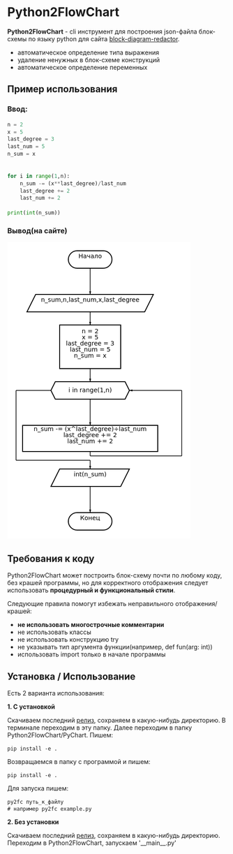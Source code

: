 # Python2FlowChart
**Python2FlowChart** - cli инструмент для построения json-файла блок-схемы по языку python для сайта [block-diagram-redactor](https://programforyou.ru/block-diagram-redactor"block-diagram-redactor").
- автоматическое определение типа выражения
- удаление ненужных в блок-схеме конструкций
- автоматическое определение переменных
## Пример использования
### Ввод: 
```python
n = 2
x = 5
last_degree = 3
last_num = 5
n_sum = x


for i in range(1,n):
    n_sum -= (x**last_degree)/last_num
    last_degree += 2
    last_num += 2

print(int(n_sum))
```
### Вывод(на сайте)
[![example](example.png "dsa")](example.png)
## Требования к коду
Python2FlowChart может построить блок-схему почти по любому коду, без крашей программы, но для корректного отображения следует использовать **процедурный и функциональный стили**.

Следующие правила помогут избежать неправильного отображения/крашей:
- **не использовать многострочные комментарии**
- не использовать классы
- не использовать конструкцию try
- не указывать тип аргумента функции(например, def fun(arg: int))
- использовать import только в начале программы 
## Установка / Использование
Есть 2 варианта использования:

**1. С установкой**

Скачиваем последний [релиз](https://github.com/GachiLord/Python2FlowChart/releases), сохраняем в какую-нибудь директорию.
В терминале переходим в эту папку. Далее переходим в папку Python2FlowChart/PyChart. Пишем:

```
pip install -e .
```
Возвращаемся в папку с программой и пишем:
```
pip install -e .
```
Для запуска пишем:
```
py2fc путь_к_файлу
# например py2fc example.py
```

**2. Без установки**

Скачиваем последний [релиз](https://github.com/GachiLord/Python2FlowChart/releases), сохраняем в какую-нибудь директорию. Переходим в Python2FlowChart, запускаем '\_\_main\_\_.py'

